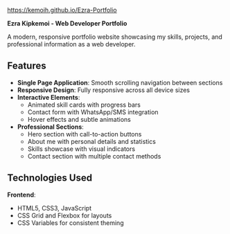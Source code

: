 https://kemoih.github.io/Ezra-Portfolio

**Ezra Kipkemoi - Web Developer Portfolio**


A modern, responsive portfolio website showcasing my skills, projects, and professional information as a web developer.

## Features

- **Single Page Application**: Smooth scrolling navigation between sections
- **Responsive Design**: Fully responsive across all device sizes
- **Interactive Elements**: 
  - Animated skill cards with progress bars
  - Contact form with WhatsApp/SMS integration
  - Hover effects and subtle animations
- **Professional Sections**:
  - Hero section with call-to-action buttons
  - About me with personal details and statistics
  - Skills showcase with visual indicators
  - Contact section with multiple contact methods
## Technologies Used
**Frontend**:
  - HTML5, CSS3, JavaScript
  - CSS Grid and Flexbox for layouts
  - CSS Variables for consistent theming
